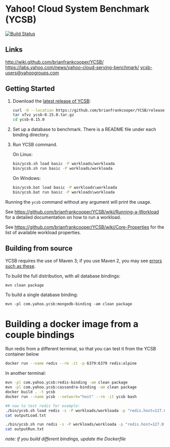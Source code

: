 <!--
Copyright (c) 2010 Yahoo! Inc., 2012 - 2016 YCSB contributors.
All rights reserved.

Licensed under the Apache License, Version 2.0 (the "License"); you
may not use this file except in compliance with the License. You
may obtain a copy of the License at

http://www.apache.org/licenses/LICENSE-2.0

Unless required by applicable law or agreed to in writing, software
distributed under the License is distributed on an "AS IS" BASIS,
WITHOUT WARRANTIES OR CONDITIONS OF ANY KIND, either express or
implied. See the License for the specific language governing
permissions and limitations under the License. See accompanying
LICENSE file.
-->

Yahoo! Cloud System Benchmark (YCSB)
====================================
[![Build Status](https://travis-ci.org/brianfrankcooper/YCSB.png?branch=master)](https://travis-ci.org/brianfrankcooper/YCSB)

Links
-----
http://wiki.github.com/brianfrankcooper/YCSB/  
https://labs.yahoo.com/news/yahoo-cloud-serving-benchmark/
ycsb-users@yahoogroups.com  

Getting Started
---------------

1. Download the [latest release of YCSB](https://github.com/brianfrankcooper/YCSB/releases/latest):

    ```sh
    curl -O --location https://github.com/brianfrankcooper/YCSB/releases/download/0.15.0/ycsb-0.15.0.tar.gz
    tar xfvz ycsb-0.15.0.tar.gz
    cd ycsb-0.15.0
    ```
    
2. Set up a database to benchmark. There is a README file under each binding 
   directory.

3. Run YCSB command. 

    On Linux:
    ```sh
    bin/ycsb.sh load basic -P workloads/workloada
    bin/ycsb.sh run basic -P workloads/workloada
    ```

    On Windows:
    ```bat
    bin/ycsb.bat load basic -P workloads\workloada
    bin/ycsb.bat run basic -P workloads\workloada
    ```

  Running the `ycsb` command without any argument will print the usage. 
   
  See https://github.com/brianfrankcooper/YCSB/wiki/Running-a-Workload
  for a detailed documentation on how to run a workload.

  See https://github.com/brianfrankcooper/YCSB/wiki/Core-Properties for 
  the list of available workload properties.

Building from source
--------------------

YCSB requires the use of Maven 3; if you use Maven 2, you may see [errors
such as these](https://github.com/brianfrankcooper/YCSB/issues/406).

To build the full distribution, with all database bindings:

    mvn clean package

To build a single database binding:

    mvn -pl com.yahoo.ycsb:mongodb-binding -am clean package


Building a docker image from a couple bindings 
==============================================

Run redis from a different terminal, so that you can test it from the YCSB container below
```bash
docker run --name redis --rm -it -p 6379:6379 redis:alpine 
```

In another terminal:
```bash 
mvn -pl com.yahoo.ycsb:redis-binding -am clean package
mvn -pl com.yahoo.ycsb:cassandra-binding -am clean package
docker build . -t ycsb
docker run --name ycsb --network="host" --rm -it ycsb bash

## now to test redis for example: 
./bin/ycsb.sh load redis -s -P workloads/workloada -p "redis.host=127.0.0.1" -p "redis.port=6379" -p "recordcount=10000" > outputLoad.txt
cat outputLoad.txt

./bin/ycsb.sh run redis -s -P workloads/workloada -p "redis.host=127.0.0.1" -p "redis.port=6379" -p "recordcount=10000" -p "operationcount=100000" > outputRun.txt
cat outputRun.txt

```
_note: if you build different bindings, update the Dockerfile_

